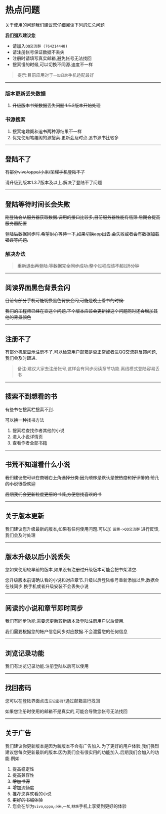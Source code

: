 # 热点问题

关于使用的问题我们建议您仔细阅读下列的汇总问题



**我们强烈建议您** </br>


* 请加入`QQ交流群 (764214448)` </br>
* 请注册帐号保证数据不丢失 </br>
* 注册时请填写真实邮箱,避免帐号无法找回</br>
* 搜索慢的时候,可以切换不同源.速度不一样

> 提示:目前应用对于`一加品牌`手机适配最好

****

### 版本更新丢失数据

1. <strike>升级版本书架数据丢失问题.1.5.2版本开始处理</strike>

### 书源搜索

1. 搜索笔趣阁和追书两种源结果不一样
2. 优先使用笔趣阁的源搜索.更新会及时点.追书源书比较多

****


## 登陆不了

<strike>有部分vivo/oppo/小米/荣耀手机登陆不了</strike>

请升级到版本1.3.7版本及以上.解决了登陆不了问题

****

## 登陆等待时间长会失败

<strike>刚登陆会从服务器获取数据.调用的接口比较多,目前服务器性能有瓶颈.后期会提高服务器配置</strike>


<strike>登陆后数据同步时.希望耐心等待一下,如果切换app出去.会失败或者会有数据加载错误等问题.</strike>



### 解决办法

> <strike>重新退出再登陆.等数据完全同步成功.整个过程应该不超过5分钟</strike>

****


## 阅读界面黑色背景会闪


<strike>目前有部分手机可能切换黑色背景会闪,可能是晚上看书的时候.</strike>

<strike>我们的工程师已经在查这个问题.下个版本应该会更新掉这个问题同时还会增加其他的背景颜色</strike>

****

## 注册不了

有部分机型显示注册不了.可以检查用户邮箱是否正常或者进QQ交流群反馈问题,我们会及时跟进.

> 备注:建议大家去注册帐号,这样会有同步阅读章节功能.离线模式登陆容易丢书

****

## 搜索不到想看的书

有些书在搜索栏搜索不到.

可以换一种找书方法

1. 搜索栏查找作者其他的小说
2. 进入小说详情页
3. 查看作者全部书籍

****

## 书荒不知道看什么小说

<strike>我们建议您可以在商城右上角选择分类.因为顺序是默认是按热度和好评排的.前几的小说很受欢迎</strike>

<strike>后期我们会更新粒度更细的书城,方便您找喜欢的书</strike>

****

## 关于版本更新

我们建议您升级最新的版本,如果有任何使用问题.可以加 `设置->QQ交流群` 进行反馈,我们会及时处理

****

## 版本升级以后小说丢失

您如果使用较早前的版本,如果没有注册过升级版本可能会把书架清空.

您升级版本前请确认看的小说和对应章节.升级以后登陆帐号重新添加以后.数据会在线同步,换手机或者升级安装不会丢失小说

****

## 阅读的小说和章节即时同步

我们有同步功能.需要您更新较新版本及登陆注册用户以后使用.

我们需要根据您的帐户信息同步对应数据.不会泄露您的任何信息

****

## 浏览记录功能

我们有浏览记录功能.注册登陆以后可以使用

****


## 找回密码

您可以在登陆界面点击`忘记密码?`通过邮箱进行找回

如果您注册时使用的邮箱不是真实的,可能会导致您帐号无法找回

*** 


## 关于广告

我们建议你更新版本是因为新版本不会有广告加入.为了更好的用户体验,我们强烈建议您每次更新最新的版本.因为我们会有很实用的功能加入.后期我们会加入的功能.例如:

1. 提高稳定性
2. 提高兼容性
3. <strike>增加书源</strike>
4. 增加流畅度
5. 推荐您喜欢看的小说
6. <strike>更好的书城体验</strike>
7. 您会在华为`vivo`,`oppo`,`小米`,`一加`,`魅族`手机上享受到更好的体验